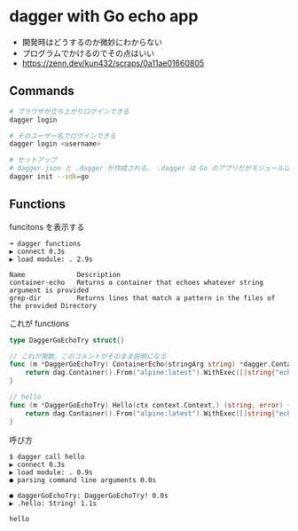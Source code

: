 # dagger with Go echo app

- 開発時はどうするのか微妙にわからない
- プログラムでかけるのでその点はいい
- https://zenn.dev/kun432/scraps/0a11ae01660805

## Commands
```bash
# ブラウザが立ち上がりログインできる
dagger login

# そのユーザー名でログインできる
dagger login <username>

# セットアップ
# dagger.json と .dagger が作成される。 .dagger は Go のアプリだがモジュールは別になっている模様
dagger init --sdk=go
```

## Functions
funcitons を表示する

```console
➜ dagger functions
▶ connect 0.3s
▶ load module: . 2.9s

Name             Description
container-echo   Returns a container that echoes whatever string argument is provided
grep-dir         Returns lines that match a pattern in the files of the provided Directory
```

これが functions
```go
type DaggerGoEchoTry struct{}

// これが関数。このコメントがそのまま説明になる
func (m *DaggerGoEchoTry) ContainerEcho(stringArg string) *dagger.Container {
	return dag.Container().From("alpine:latest").WithExec([]string{"echo", stringArg})
}

// hello
func (m *DaggerGoEchoTry) Hello(ctx context.Context,) (string, error) {
	return dag.Container().From("alpine:latest").WithExec([]string{"echo", "hello"}).Stdout(ctx)
}
```

呼び方
```console
$ dagger call hello
▶ connect 0.3s
▶ load module: . 0.9s
● parsing command line arguments 0.0s

● daggerGoEchoTry: DaggerGoEchoTry! 0.0s
▶ .hello: String! 1.1s

hello
```
